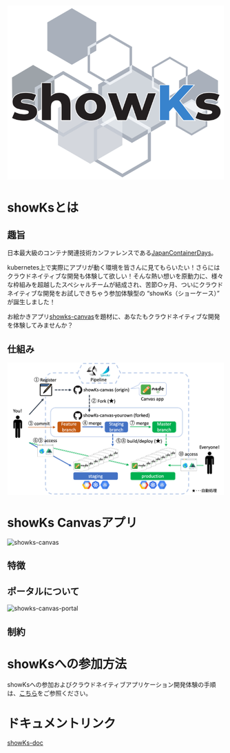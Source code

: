 ![showKs logo](./images/showKs_color.png)

# showKsとは

## 趣旨

日本最大級のコンテナ関連技術カンファレンスである[JapanContainerDays](http://containerdays.jp/)。

kubernetes上で実際にアプリが動く環境を皆さんに見てもらいたい！さらにはクラウドネイティブな開発も体験して欲しい！そんな熱い想いを原動力に、様々な枠組みを超越したスペシャルチームが結成され、苦節○ヶ月、ついにクラウドネイティブな開発をお試しできちゃう参加体験型の “showKs（ショーケース）” が誕生しました！
 
お絵かきアプリ[showks-canvas](https://github.com/containerdaysjp/showks-canvas)を題材に、あなたもクラウドネイティブな開発を体験してみませんか？

## 仕組み

![architecture simple](./images/architecture_simple.png)

# showKs Canvasアプリ

![showks-canvas](./images/showks-canvas.png)

## 特徴

## ポータルについて

![showks-canvas-portal](./images/showks-canvas.png)

## 制約

# showKsへの参加方法

showKsへの参加およびクラウドネイティブアプリケーション開発体験の手順は、[こちら](./howToJoin.md)をご参照ください。  

# ドキュメントリンク

[showKs-doc](https://github.com/containerdaysjp/showks-docs)


